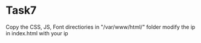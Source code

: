 # Task7

Copy the CSS, JS, Font directiories in "/var/www/html/" folder
modify the ip in index.html with your ip

